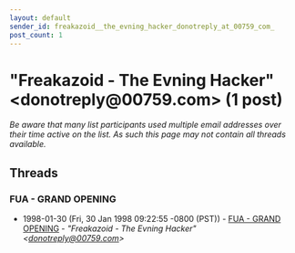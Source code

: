 ```yaml
---
layout: default
sender_id: freakazoid__the_evning_hacker_donotreply_at_00759_com_
post_count: 1
---
```


# "Freakazoid - The Evning Hacker" <donotreply<span>@</span>00759.com> (1 post)

_Be aware that many list participants used multiple email addresses over their time active on the list. As such this page may not contain all threads available._

## Threads

### FUA - GRAND OPENING
+ 1998-01-30 (Fri, 30 Jan 1998 09:22:55 -0800 (PST)) - [FUA - GRAND OPENING](/archive/1998/01/24de98732601e075acab9d11aeb8a7dc3c0c7a6e33616cfcf3f4eb952d5d3839) - _"Freakazoid - The Evning Hacker" \<donotreply@00759.com\>_

